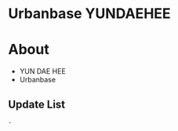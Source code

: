 # Urbanbase YUNDAEHEE


About
====================================
+ YUN DAE HEE
+ Urbanbase

Update List
------------------------------------

``` bash
-
```

